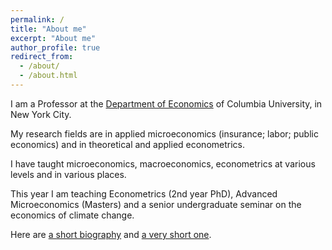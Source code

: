 ```yaml
---
permalink: /
title: "About me"
excerpt: "About me"
author_profile: true
redirect_from: 
  - /about/
  - /about.html
---
```



I am a Professor at the [Department of Economics](https://econ.columbia.edu) of Columbia University,  in New York City.

My research fields are in applied microeconomics (insurance; labor; public economics) and in theoretical and applied econometrics.

I have taught microeconomics, macroeconomics, econometrics at various levels and in various places.

This year I am teaching Econometrics (2nd year PhD), Advanced Microeconomics (Masters) and a senior undergraduate seminar on the economics of climate change.

Here are [a short biography](../files/BernardShortBiography.pdf) and [a very short one](../files/BernardVeryShortBiography.pdf).